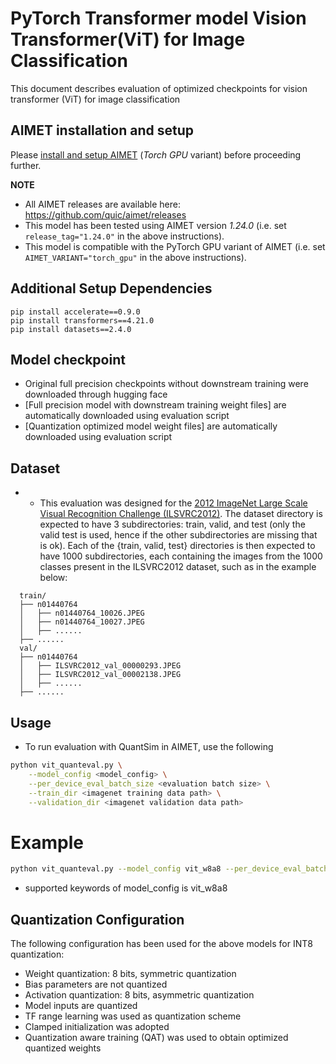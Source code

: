 # PyTorch Transformer model Vision Transformer(ViT) for Image Classification 
This document describes evaluation of optimized checkpoints for vision transformer (ViT) for image classification 

## AIMET installation and setup
Please [install and setup AIMET](https://github.com/quic/aimet/blob/release-aimet-1.24/packaging/install.md) (*Torch GPU* variant) before proceeding further.

**NOTE**
- All AIMET releases are available here: https://github.com/quic/aimet/releases
- This model has been tested using AIMET version *1.24.0*  (i.e. set `release_tag="1.24.0"` in the above instructions).
- This model is compatible with the PyTorch GPU variant of AIMET (i.e. set `AIMET_VARIANT="torch_gpu"` in the above instructions).

## Additional Setup Dependencies
```
pip install accelerate==0.9.0
pip install transformers==4.21.0
pip install datasets==2.4.0

```

## Model checkpoint
- Original full precision checkpoints without downstream training were downloaded through hugging face 
- [Full precision model with downstream training weight files] are automatically downloaded using evaluation script 
- [Quantization optimized model weight files] are automatically downloaded using evaluation script 


## Dataset
- - This evaluation was designed for the [2012 ImageNet Large Scale Visual Recognition Challenge (ILSVRC2012)](http://www.image-net.org/). The dataset directory is expected to have 3 subdirectories: train, valid, and test (only the valid test is used, hence if the other subdirectories are missing that is ok).
Each of the {train, valid, test} directories is then expected to have 1000 subdirectories, each containing the images from the 1000 classes present in the ILSVRC2012 dataset, such as in the example below:

```
  train/
  ├── n01440764
  │   ├── n01440764_10026.JPEG
  │   ├── n01440764_10027.JPEG
  │   ├── ......
  ├── ......
  val/
  ├── n01440764
  │   ├── ILSVRC2012_val_00000293.JPEG
  │   ├── ILSVRC2012_val_00002138.JPEG
  │   ├── ......
  ├── ......
```

## Usage
- To run evaluation with QuantSim in AIMET, use the following
```bash
python vit_quanteval.py \
	--model_config <model_config> \
	--per_device_eval_batch_size <evaluation batch size> \
	--train_dir <imagenet training data path> \
	--validation_dir <imagenet validation data path>
```

# Example
```bash 
python vit_quanteval.py --model_config vit_w8a8 --per_device_eval_batch_size 4 --train_dir <imagenet_train_path> --validation_dir <imagenet_val_path>
```
- supported keywords of model_config is vit_w8a8

## Quantization Configuration
The following configuration has been used for the above models for INT8 quantization:
- Weight quantization: 8 bits, symmetric quantization
- Bias parameters are not quantized
- Activation quantization: 8 bits, asymmetric quantization
- Model inputs are quantized
- TF range learning  was used as quantization scheme
- Clamped initialization was adopted
- Quantization aware training (QAT) was used to obtain optimized quantized weights

